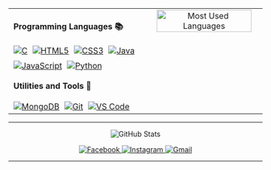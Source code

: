 <table align="center">
  <tr>
    <td valign="top" width="50%" style="padding-left: 10px; padding-right: 0;">
      <h4>Programming Languages 📚</h4>
      <div style="display: flex; flex-wrap: wrap; gap: 10px;">
        <a href="https://www.cprogramming.com/" target="_blank">
          <img src="https://img.shields.io/badge/C-00599C?style=for-the-badge&logo=c&logoColor=white" alt="C" />
        </a>
        <a href="https://www.w3.org/html/" target="_blank">
          <img src="https://img.shields.io/badge/HTML5-E34F26?style=for-the-badge&logo=html5&logoColor=white" alt="HTML5" />
        </a>
        <a href="https://www.w3schools.com/css/" target="_blank">
          <img src="https://img.shields.io/badge/CSS3-1572B6?style=for-the-badge&logo=css3&logoColor=white" alt="CSS3" />
        </a>
        <a href="https://www.java.com" target="_blank">
          <img src="https://img.shields.io/badge/Java-ED8B00?style=for-the-badge&logo=java&logoColor=white" alt="Java" />
        </a>
        <a href="https://developer.mozilla.org/en-US/docs/Web/JavaScript" target="_blank">
          <img src="https://img.shields.io/badge/JavaScript-F7DF1E?style=for-the-badge&logo=javascript&logoColor=black" alt="JavaScript" />
        </a>
        <a href="https://www.python.org" target="_blank">
          <img src="https://img.shields.io/badge/Python-3776AB?style=for-the-badge&logo=python&logoColor=white" alt="Python" />
        </a>
      </div>
      <h4 style="margin-top: 20px;">Utilities and Tools 🔧</h4>
      <div style="display: flex; flex-wrap: wrap; gap: 10px;">
        <a href="https://www.mongodb.com/" target="_blank">
          <img src="https://img.shields.io/badge/MongoDB-47A248?style=for-the-badge&logo=mongodb&logoColor=white" alt="MongoDB" />
        </a>
        <a href="https://git-scm.com/" target="_blank">
          <img src="https://img.shields.io/badge/Git-F05032?style=for-the-badge&logo=git&logoColor=white" alt="Git" />
        </a>
        <a href="https://code.visualstudio.com/" target="_blank">
          <img src="https://img.shields.io/badge/VS%20Code-0078D4?style=for-the-badge&logo=visual-studio-code&logoColor=white" alt="VS Code" />
        </a>
      </div>
    </td>
    <td valign="top" width="50%" style="padding-left: 20px; padding-right: 0;">
      <div align="center">
        <img src="https://github-readme-stats.vercel.app/api/top-langs/?username=anoreh02&theme=github_dark&layout=donut&hide_border=true&langs_count=8" alt="Most Used Languages" style="border-radius: 10px; width: 90%; max-width: 300px;" />
      </div>
    </td>
  </tr>
</table>


---


<p align="center">
  <img src="https://github-readme-stats.vercel.app/api?username=anoreh02&show_icons=true&locale=en&theme=dark&hide_border=true&bg_color=00000000" alt="GitHub Stats" />
  <br>
</p>


<p align="center">
  <a href="https://fb.com/cyreh.bayson.96" target="_blank">
    <img src="https://img.shields.io/badge/Facebook-%231877F2.svg?style=for-the-badge&logo=facebook&logoColor=white" alt="Facebook" />
  </a>
  <a href="https://instagram.com/cy.anoreh" target="_blank">
    <img src="https://img.shields.io/badge/Instagram-%23E4405F.svg?style=for-the-badge&logo=instagram&logoColor=white" alt="Instagram" />
  </a>
  <a href="mailto:bayson.cyreh02@gmail.com" target="_blank">
    <img src="https://img.shields.io/badge/Gmail-D14836?style=for-the-badge&logo=gmail&logoColor=white" alt="Gmail" />
  </a>
</p>


---
